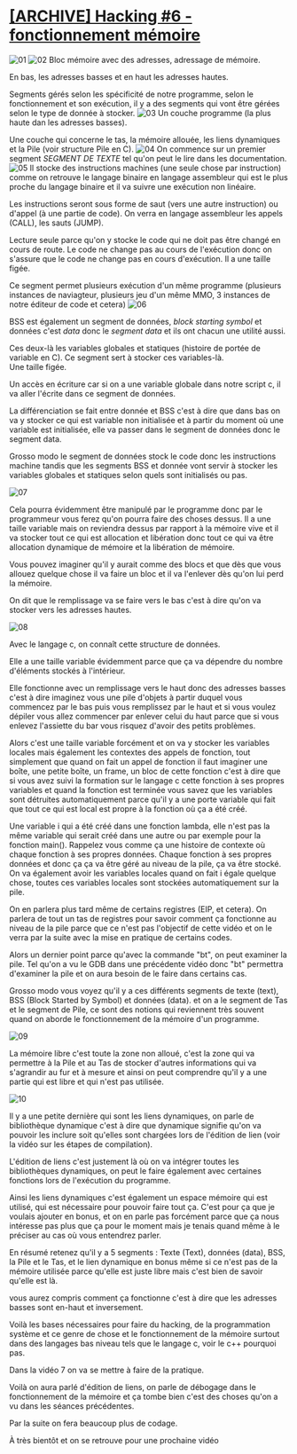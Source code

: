 # [[ARCHIVE] Hacking #6 - fonctionnement mémoire](https://www.youtube.com/watch?v=LwtN9yq8IOE&list=PLrSOXFDHBtfG0Fb0g--43a0b47e9hrwlB&index=13)

![01](01.PNG)
![02](02.PNG)
Bloc mémoire avec des adresses, adressage de mémoire.  

En bas, les adresses basses et en haut les adresses hautes.

Segments gérés selon les spécificité de notre programme, selon le fonctionnement et son exécution, il y a des segments qui vont être gérées selon le type de donnée à stocker.
![03](03.PNG)
Un couche programme (la plus haute dan les adresses basses).

Une couche qui concerne le tas, la mémoire allouée, les liens dynamiques et la Pile (voir structure Pile en C).
![04](04.PNG)
On commence sur un premier segment *SEGMENT DE TEXTE* tel qu'on peut le lire dans les documentation.
![05](05.PNG)
Il stocke des instructions machines (une seule chose par instruction) comme on retrouve le langage binaire en langage assembleur qui est le plus proche du langage binaire et il va suivre une exécution non linéaire.

Les instructions seront sous forme de saut (vers une autre instruction) ou d'appel (à une partie de code). On verra en langage assembleur les appels (CALL), les sauts (JUMP).

Lecture seule parce qu'on y stocke le code qui ne doit pas être changé en cours de route. Le code ne change pas au cours de l'exécution donc on s'assure que le code ne change pas en cours d'exécution.
Il a une taille figée.

Ce segment permet plusieurs exécution d'un même programme (plusieurs instances de naviagteur, plusieurs jeu d'un même MMO, 3 instances de notre éditeur de code et cetera)
![06](06.PNG)

BSS est également un segment de données, *block starting symbol* et données c'est *data* donc le *segment data* et ils ont chacun une utilité aussi.

Ces deux-là les variables globales et statiques (histoire de portée de variable en C). Ce segment sert à stocker ces variables-là.  
Une taille figée.  

Un accès en écriture car si on a une variable globale dans notre script c, il va aller l'écrite dans ce segment de données. 

La différenciation se fait entre donnée et BSS c'est à dire que dans bas on va y stocker ce qui est variable non initialisée et à partir du moment où une variable est initialisée, elle va passer dans le segment de données donc le segment data.  

Grosso modo le segment de données stock le code donc les instructions machine tandis que les segments BSS et donnée vont servir à stocker les variables globales et statiques selon quels sont initialisés ou pas.

![07](07.PNG)

Cela pourra évidemment être manipulé par le programme donc par le programmeur vous ferez qu'on pourra faire des choses dessus. Il a une taille variable mais on reviendra dessus par rapport à la mémoire vive et il va stocker tout ce qui est allocation et libération donc tout ce qui va être allocation dynamique de mémoire et la libération de mémoire.

Vous pouvez imaginer qu'il y aurait comme des blocs et que dès que vous allouez quelque chose il va faire un bloc et il va l'enlever dès qu'on lui perd la mémoire.

On dit que le remplissage va se faire vers le bas c'est à dire qu'on va stocker vers les adresses hautes.

![08](08.PNG)

Avec le langage c, on connaît cette structure de données.

Elle a une taille variable évidemment parce que ça va dépendre du nombre d'éléments stockés à l'intérieur.

Elle fonctionne avec un remplissage vers le haut donc des adresses basses c'est à dire imaginez vous une pile d'objets à partir duquel vous commencez par le bas puis vous remplissez par le haut et si vous voulez dépiler vous allez commencer par enlever celui du haut parce que si vous enlevez l'assiette du bar vous risquez d'avoir des petits problèmes.

Alors c'est une taille variable forcément et on va y stocker les variables locales mais également les contextes des appels de fonction, tout simplement que quand on fait un appel de fonction il faut imaginer une boîte, une petite boîte, un frame, un bloc de cette fonction c'est à dire que si vous avez suivi la formation sur le langage c cette fonction à ses propres variables et quand la fonction est terminée vous savez que les variables sont détruites automatiquement parce qu'il y a une porte variable qui fait que tout ce qui est local est propre à la fonction où ça a été créé.

Une variable i qui a été créé dans une fonction lambda, elle n'est pas la même variable qui serait créé dans une autre ou par exemple pour la fonction main(). Rappelez vous comme ça une histoire de contexte où chaque fonction à ses propres données. Chaque fonction à ses propres données et donc ça ça va être géré au niveau de la pile, ça va être stocké. On va également avoir les variables locales quand on fait i égale quelque chose, toutes ces variables locales sont stockées automatiquement sur la pile.

On en parlera plus tard même de certains registres (EIP, et cetera). On parlera de tout un tas de registres pour savoir comment ça fonctionne au niveau de la pile parce que ce n'est pas l'objectif de cette vidéo et on le verra par la suite avec la mise en pratique de certains codes.

Alors un dernier point parce qu'avec la commande "bt", on peut examiner la pile. Tel qu'on a vu le GDB dans une précédente vidéo donc "bt" permettra d'examiner la pile et on aura besoin de le faire dans certains cas.

Grosso modo vous voyez qu'il y a ces différents segments de texte (text), BSS (Block Started by Symbol) et données (data). et on a le segment de Tas et le segment de Pile, ce sont des notions qui reviennent très souvent quand on aborde le fonctionnement de la mémoire d'un programme.

![09](09.PNG)

La mémoire libre c'est toute la zone non alloué, c'est la zone qui va permettre à la Pile et au Tas de stocker d'autres informations qui va s'agrandir au fur et à mesure et ainsi on peut comprendre qu'il y a une partie qui est libre et qui n'est pas utilisée.

![10](10.PNG)

Il y a une petite dernière qui sont les liens dynamiques, on parle de bibliothèque dynamique c'est à dire que dynamique signifie qu'on va pouvoir les inclure soit qu'elles sont chargées lors de l'édition de lien (voir la vidéo sur les étapes de compilation).

L'édition de liens c'est justement là où on va intégrer toutes les bibliothèques dynamiques, on peut le faire également avec certaines fonctions lors de l'exécution du programme.

Ainsi les liens dynamiques c'est également un espace mémoire qui est utilisé, qui est nécessaire pour pouvoir faire tout ça. C'est pour ça que je voulais ajouter en bonus, et on en parle pas forcément parce que ça nous intéresse pas plus que ça pour le moment mais je tenais quand même à le préciser au cas où vous entendrez parler.

En résumé retenez qu'il y a 5 segments : Texte (Text), données (data), BSS, la Pile et le Tas, et le lien dynamique en bonus même si ce n'est pas de la mémoire utilisée parce qu'elle est juste libre mais c'est bien de savoir qu'elle est là.

vous aurez compris comment ça fonctionne c'est à dire que les adresses basses sont en-haut et inversement.

Voilà les bases nécessaires pour faire du hacking, de la programmation système et ce genre de chose et le fonctionnement de la mémoire surtout dans des langages bas niveau tels que le langage c, voir le c++ pourquoi pas.

Dans la vidéo 7 on va se mettre à faire de la pratique.

Voilà on aura parlé d'édition de liens, on parle de débogage dans le fonctionnement de la mémoire et ça tombe bien c'est des choses qu'on a vu dans les séances précédentes.

Par la suite on fera beaucoup plus de codage.

À très bientôt et on se retrouve pour une prochaine vidéo